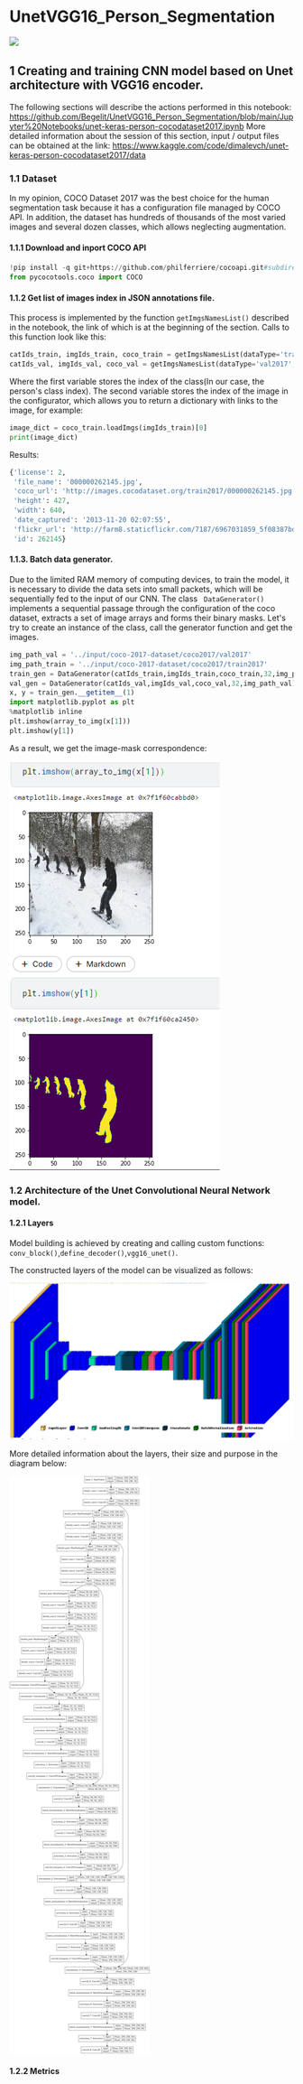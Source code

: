 # UnetVGG16_Person_Segmentation
![](https://github.com/Begelit/UnetVGG16_Person_Segmentation/blob/main/demo/collage_gif.gif)
## 1 Creating and training CNN model based on Unet architecture with VGG16 encoder.
The following sections will describe the actions performed in this notebook:
https://github.com/Begelit/UnetVGG16_Person_Segmentation/blob/main/Jupyter%20Notebooks/unet-keras-person-cocodataset2017.ipynb
More detailed information about the session of this section, input / output files can be obtained at the link:
https://www.kaggle.com/code/dimalevch/unet-keras-person-cocodataset2017/data
### 1.1 Dataset
In my opinion, COCO Dataset 2017 was the best choice for the human segmentation task because it has a configuration file managed by COCO API. In addition, the dataset has hundreds of thousands of the most varied images and several dozen classes, which allows neglecting augmentation.
#### 1.1.1 Download and inport COCO API
```python
!pip install -q git+https://github.com/philferriere/cocoapi.git#subdirectory=PythonAPI
from pycocotools.coco import COCO
```
#### 1.1.2 Get list of images index in JSON annotations file.
This process is implemented by the function ```getImgsNamesList()``` described in the notebook, the link of which is at the beginning of the section.
Calls to this function look like this:
```python
catIds_train, imgIds_train, coco_train = getImgsNamesList(dataType='train2017',classNames='person')
catIds_val, imgIds_val, coco_val = getImgsNamesList(dataType='val2017',classNames='person')
```
Where the first variable stores the index of the class(In our case, the person's class index). 
The second variable stores the index of the image in the configurator, which allows you to return a dictionary with links to the image, for example:
```python
image_dict = coco_train.loadImgs(imgIds_train)[0]
print(image_dict)
```
Results:
```python
{'license': 2,
 'file_name': '000000262145.jpg',
 'coco_url': 'http://images.cocodataset.org/train2017/000000262145.jpg',
 'height': 427,
 'width': 640,
 'date_captured': '2013-11-20 02:07:55',
 'flickr_url': 'http://farm8.staticflickr.com/7187/6967031859_5f08387bde_z.jpg',
 'id': 262145}
```
#### 1.1.3. Batch data generator.
Due to the limited RAM memory of computing devices, to train the model, it is necessary to divide the data sets into small packets, which will be sequentially fed to the input of our CNN.
The class ``` DataGenerator()``` implements a sequential passage through the configuration of the coco dataset, extracts a set of image arrays and forms their binary masks. 
Let's try to create an instance of the class, call the generator function and get the images.
```python
img_path_val = '../input/coco-2017-dataset/coco2017/val2017'
img_path_train = '../input/coco-2017-dataset/coco2017/train2017'
train_gen = DataGenerator(catIds_train,imgIds_train,coco_train,32,img_path_train)
val_gen = DataGenerator(catIds_val,imgIds_val,coco_val,32,img_path_val)
x, y = train_gen.__getitem__(1)
import matplotlib.pyplot as plt
%matplotlib inline
plt.imshow(array_to_img(x[1]))
plt.imshow(y[1])
```
As a result, we get the image-mask correspondence:

![](https://github.com/Begelit/UnetVGG16_Person_Segmentation/blob/main/demo/DataGeneratorResult.png)

### 1.2 Architecture of the Unet Convolutional Neural Network model.
#### 1.2.1 Layers
Model building is achieved by creating and calling custom functions: ```conv_block()```,```define_decoder()```,```vgg16_unet()```.

The constructed layers of the model can be visualized as follows:

![](https://github.com/Begelit/UnetVGG16_Person_Segmentation/blob/main/demo/VisualModel_1.png)

More detailed information about the layers, their size and purpose in the diagram below:

![](https://github.com/Begelit/UnetVGG16_Person_Segmentation/blob/main/demo/model-unet.png)

#### 1.2.2 Metrics
